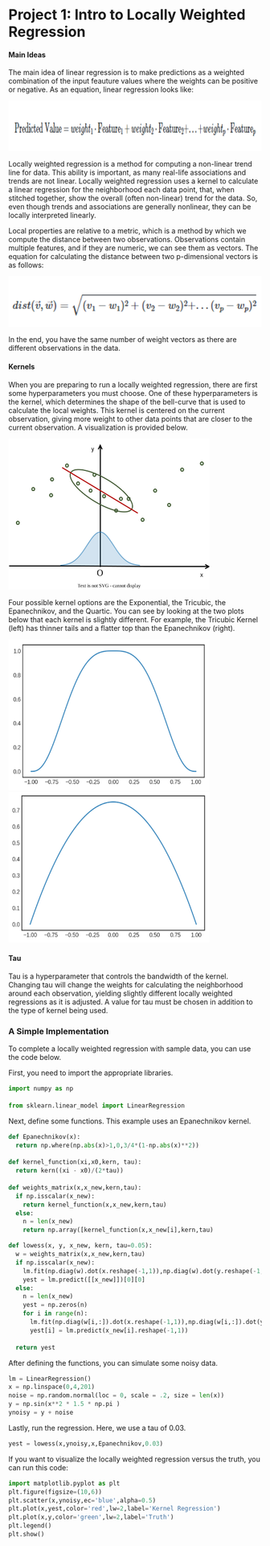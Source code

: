 # Project 1: Intro to Locally Weighted Regression

#### Main Ideas

The main idea of linear regression is to make predictions as a weighted combination of the input feauture values where the weights can be positive or negative. As an equation, linear regression looks like:

<img src="regression.png" width="700" height="100" alt="hi" class="inline"/>

Locally weighted regression is a method for computing a non-linear trend line for data. This ability is important, as many real-life associations and trends are not linear. Locally weighted regression uses a kernel to calculate a linear regression for the neighborhood each data point, that, when stitched together, show the overall (often non-linear) trend for the data. So, even though trends and associations are generally nonlinear, they can be locally interpreted linearly.

Local properties are relative to a metric, which is a method by which we compute the distance between two observations. Observations contain multiple features, and if they are numeric, we can see them as vectors. The equation for calculating the distance between two p-dimensional vectors is as follows:

<img src="distance.png" width="600" height="100" alt="hi" class="inline"/>

In the end, you have the same number of weight vectors as there are different observations in the data.

#### Kernels

When you are preparing to run a locally weighted regression, there are first some hyperparameters you must choose. One of these hyperparameters is the kernel, which determines the shape of the bell-curve that is used to calculate the local weights. This kernel is centered on the current observation, giving more weight to other data points that are closer to the current observation. A visualization is provided below.

<img src="Loess_1.drawio.svg" width="400" height="300" alt="hi" class="inline"/>

Four possible kernel options are the Exponential, the Tricubic, the Epanechnikov, and the Quartic. You can see by looking at the two plots below that each kernel is slightly different. For example, the Tricubic Kernel (left) has thinner tails and a flatter top than the Epanechnikov (right).

<img src="tricubic.png" width="400" height="300" alt="hi" class="inline"/> <img src="epanechnikov.png" width="400" height="300" alt="hi" class="inline"/>

#### Tau

Tau is a hyperparameter that controls the bandwidth of the kernel. Changing tau will change the weights for calculating the neighborhood around each observation, yielding slightly different locally weighted regressions as it is adjusted. A value for tau must be chosen in addition to the type of kernel being used.

### A Simple Implementation

To complete a locally weighted regression with sample data, you can use the code below.

First, you need to import the appropriate libraries.

```Python
import numpy as np

from sklearn.linear_model import LinearRegression
```


Next, define some functions. This example uses an Epanechnikov kernel.

```Python
def Epanechnikov(x):
  return np.where(np.abs(x)>1,0,3/4*(1-np.abs(x)**2)) 
 
def kernel_function(xi,x0,kern, tau): 
  return kern((xi - x0)/(2*tau))
    
def weights_matrix(x,x_new,kern,tau):
  if np.isscalar(x_new):
    return kernel_function(x,x_new,kern,tau)
  else:
    n = len(x_new)
    return np.array([kernel_function(x,x_new[i],kern,tau)
```

```Python
def lowess(x, y, x_new, kern, tau=0.05):
  w = weights_matrix(x,x_new,kern,tau) 
  if np.isscalar(x_new):
    lm.fit(np.diag(w).dot(x.reshape(-1,1)),np.diag(w).dot(y.reshape(-1,1)))
    yest = lm.predict([[x_new]])[0][0]
  else:
    n = len(x_new)
    yest = np.zeros(n)
    for i in range(n):
      lm.fit(np.diag(w[i,:]).dot(x.reshape(-1,1)),np.diag(w[i,:]).dot(y.reshape(-1,1)))
      yest[i] = lm.predict(x_new[i].reshape(-1,1)) 

  return yest
```

After defining the functions, you can simulate some noisy data.

```Python
lm = LinearRegression()
x = np.linspace(0,4,201)
noise = np.random.normal(loc = 0, scale = .2, size = len(x))
y = np.sin(x**2 * 1.5 * np.pi ) 
ynoisy = y + noise
```

Lastly, run the regression. Here, we use a tau of 0.03.

```Python
yest = lowess(x,ynoisy,x,Epanechnikov,0.03)
```

If you want to visualize the locally weighted regression versus the truth, you can run this code:

```Python
import matplotlib.pyplot as plt
plt.figure(figsize=(10,6))
plt.scatter(x,ynoisy,ec='blue',alpha=0.5)
plt.plot(x,yest,color='red',lw=2,label='Kernel Regression')
plt.plot(x,y,color='green',lw=2,label='Truth')
plt.legend()
plt.show()
```
